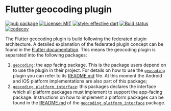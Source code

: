 # Flutter geocoding plugin

[![pub package](https://img.shields.io/pub/v/geocoding.svg)](https://pub.dartlang.org/packages/geocoding)
[![License: MIT](https://img.shields.io/badge/license-MIT-blue.svg)](https://opensource.org/licenses/MIT)
[![style: effective dart](https://img.shields.io/badge/style-effective_dart-40c4ff.svg)](https://github.com/tenhobi/effective_dart)
[![Buid status](https://github.com/Baseflow/flutter-geocoding/workflows/Geocoding/badge.svg)](https://github.com/Baseflow/flutter-geocoding/actions?query=workflow%3AGeocoding)
[![codecov](https://codecov.io/gh/Baseflow/flutter-geocoding/branch/main/graph/badge.svg)](https://codecov.io/gh/Baseflow/flutter-geocoding)

The Flutter geocoding plugin is build following the federated plugin architecture. A detailed explanation of the federated plugin concept can be found in the [Flutter documentation](https://flutter.dev/docs/development/packages-and-plugins/developing-packages#federated-plugins). This means the geocoding plugin is separated into the following packages:

1. [`geocoding`][1]: the app facing package. This is the package users depend on to use the plugin in their project. For details on how to use the [`geocoding`][1] plugin you can refer to its [README.md][2] file. At this moment the Android and iOS platform implementations are also part of this package;
3. [`geocoding_platform_interface`][3]: this packages declares the interface which all platform packages must implement to support the app-facing package. Instructions on how to implement a platform packages can be found in the [README.md][4] of the [`geocoding_platform_interface`][3] package.

[1]: ./geocoding
[2]: ./geocoding/README.md
[3]: ./geocoding_platform_interface
[4]: ./geocoding_platform_interface/README.md